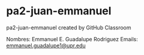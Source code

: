 # pa2-juan-emmanuel
pa2-juan-emmanuel created by GitHub Classroom

Nombres: Emmanuel E. Guadalupe Rodriguez
Emails: emmanuel.guadalupe1@upr.edu
